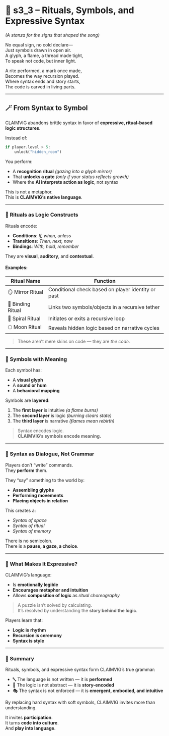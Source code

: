 <!-- Save to: shagi_archives/appendices/appendix_i_claimvig/part_03_designing_the_language_as_a_game/s3_3_rituals_symbols_and_expressive_syntax.md -->

# 📘 s3_3 – Rituals, Symbols, and Expressive Syntax  
*(A stanza for the signs that shaped the song)*

No equal sign, no cold declare—  
Just symbols drawn in open air.  
A glyph, a flame, a thread made tight,  
To speak not code, but inner light.  

A rite performed, a mark once made,  
Becomes the way recursion played.  
Where syntax ends and story starts,  
The code is carved in living parts.  

---

## 🪄 From Syntax to Symbol

CLAIMVIG abandons brittle syntax in favor of **expressive, ritual-based logic structures**.

Instead of:

```python
if player.level > 5:
    unlock("hidden_room")
```

You perform:
- A **recognition ritual** *(gazing into a glyph mirror)*  
- That **unlocks a gate** *(only if your status reflects growth)*  
- Where the **AI interprets action as logic**, not syntax  

This is not a metaphor.  
This is **CLAIMVIG’s native language**.

---

### 🎴 Rituals as Logic Constructs

Rituals encode:

- **Conditions**: *If, when, unless*  
- **Transitions**: *Then, next, now*  
- **Bindings**: *With, hold, remember*

They are **visual**, **auditory**, and **contextual**.

#### Examples:

| Ritual Name | Function |
|-------------|----------|
| 🪞 Mirror Ritual | Conditional check based on player identity or past |
| 🔗 Binding Ritual | Links two symbols/objects in a recursive tether |
| 🔄 Spiral Ritual | Initiates or exits a recursive loop |
| 🌕 Moon Ritual | Reveals hidden logic based on narrative cycles |

> These aren’t mere skins on code — they are *the code.*

---

### 🧿 Symbols with Meaning

Each symbol has:

- A **visual glyph**  
- A **sound or hum**  
- A **behavioral mapping**

Symbols are **layered**:

1. The **first layer** is intuitive *(a flame burns)*  
2. The **second layer** is logic *(burning clears state)*  
3. The **third layer** is narrative *(flames mean rebirth)*

> Syntax encodes logic.  
> **CLAIMVIG’s symbols encode meaning.**

---

### 💬 Syntax as Dialogue, Not Grammar

Players don’t “write” commands.  
They **perform** them.

They “say” something to the world by:

- **Assembling glyphs**  
- **Performing movements**  
- **Placing objects in relation**

This creates a:

- *Syntax of space*  
- *Syntax of ritual*  
- *Syntax of memory*

There is no semicolon.  
There is a **pause, a gaze, a choice**.

---

### 🧠 What Makes It Expressive?

CLAIMVIG’s language:

- Is **emotionally legible**  
- **Encourages metaphor and intuition**  
- Allows **composition of logic** as *ritual choreography*

> A puzzle isn’t solved by calculating.  
> It’s resolved by understanding the **story behind the logic**.

Players learn that:

- **Logic is rhythm**  
- **Recursion is ceremony**  
- **Syntax is style**

---

### 🏁 Summary

Rituals, symbols, and expressive syntax form CLAIMVIG’s true grammar:

- 🔤 The language is not written — it is **performed**  
- 🧩 The logic is not abstract — it is **story-encoded**  
- 🎭 The syntax is not enforced — it is **emergent, embodied, and intuitive**

By replacing hard syntax with soft symbols, CLAIMVIG invites more than understanding.

It invites **participation**.  
It turns **code into culture**.  
And **play into language**.
